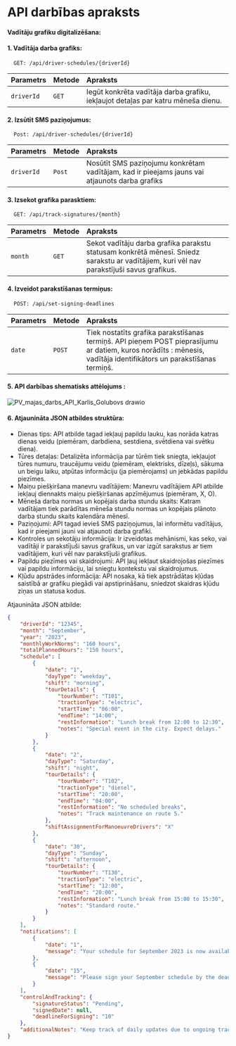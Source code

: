 
# API darbības apraksts
 
#### Vadītāju grafiku digitalizēšana:

#### 1. Vadītāja darba grafiks:
```
  GET: /api/driver-schedules/{driverId}
```

| Parametrs | Metode     | Apraksts                |
| :-------- | :------- | :------------------------- |
| `driverId` | `GET` | Iegūt konkrēta vadītāja darba grafiku, iekļaujot detaļas par katru mēneša dienu. |

#### 2. Izsūtīt SMS paziņojumus:

```
  Post: /api/driver-schedules/{driverId}
```

| Parametrs | Metode    | Apraksts                       |
| :-------- | :------- | :-------------------------------- |
| `driverId`      | `Post` | Nosūtīt SMS paziņojumu konkrētam vadītājam, kad ir pieejams jauns vai atjaunots darba grafiks |

#### 3. Izsekot grafika parasktiem:

```
  GET: /api/track-signatures/{month}
```

| Parametrs | Metode     | Apraksts                |
| :-------- | :------- | :------------------------- |
| `month` | `GET` |Sekot vadītāju darba grafika parakstu statusam konkrētā mēnesī. Sniedz sarakstu ar vadītājiem, kuri vēl nav parakstījuši savus grafikus. |

#### 4. Izveidot parakstīšanas termiņus:

```
  POST: /api/set-signing-deadlines
```

| Parametrs | Metode     | Apraksts                |
| :-------- | :------- | :------------------------- |
| `date` | `POST` | Tiek nostatīts grafika parakstīšanas termiņš. API pieņem POST pieprasījumu ar datiem, kuros norādīts : mēnesis, vadītāja identifikātors un parakstīšanas termiņš.

#### 5. API darbības shematisks attēlojums : 
![PV_majas_darbs_API_Karlis_Golubovs drawio](https://github.com/KarlisGolubovs/API_MD_PV/assets/123333686/158925ef-c624-4e6e-ae87-e5fbdfcab97d)

#### 6. Atjaunināta JSON atbildes struktūra:

   - Dienas tips: API atbilde tagad iekļauj papildu lauku, kas norāda katras dienas veidu (piemēram, darbdiena, sestdiena, svētdiena vai svētku diena).
   - Tūres detaļas: Detalizēta informācija par tūrēm tiek sniegta, iekļaujot tūres numuru, traucējumu veidu (piemēram, elektrisks, dīzeļs), sākuma un beigu laiku, atpūtas informāciju (ja piemērojams) un jebkādas papildu piezīmes.
   - Maiņu piešķiršana manevru vadītājiem: Manevru vadītājiem API atbilde iekļauj diennakts maiņu piešķiršanas apzīmējumus (piemēram, X, O).
   - Mēneša darba normas un kopējais darba stundu skaits: Katram vadītājam tiek parādītas mēneša stundu normas un kopējais plānoto darba stundu skaits kalendāra mēnesī.
   - Paziņojumi: API tagad ievieš SMS paziņojumus, lai informētu vadītājus, kad ir pieejami jauni vai atjaunoti darba grafiki.
   - Kontroles un sekotāju informācija: Ir izveidotas mehānismi, kas seko, vai vadītāji ir parakstījuši savus grafikus, un var izgūt sarakstus ar tiem vadītājiem, kuri vēl nav parakstījuši grafikus.
   - Papildu piezīmes vai skaidrojumi: API ļauj iekļaut skaidrojošas piezīmes vai papildu informāciju, lai sniegtu kontekstu vai skaidrojumus.
   - Kļūdu apstrādes informācija: API nosaka, kā tiek apstrādātas kļūdas saistībā ar grafiku piegādi vai apstiprināšanu, sniedzot skaidras kļūdu ziņas un statusa kodus.

Atjaunināta JSON atbilde: 

```JSON
{
    "driverId": "12345",
    "month": "September",
    "year": "2023",
    "monthlyWorkNorms": "160 hours",
    "totalPlannedHours": "150 hours",
    "schedule": [
        {
            "date": "1",
            "dayType": "weekday",
            "shift": "morning",
            "tourDetails": {
                "tourNumber": "T101",
                "tractionType": "electric",
                "startTime": "06:00",
                "endTime": "14:00",
                "restInformation": "Lunch break from 12:00 to 12:30",
                "notes": "Special event in the city. Expect delays."
            }
        },
        {
            "date": "2",
            "dayType": "Saturday",
            "shift": "night",
            "tourDetails": {
                "tourNumber": "T102",
                "tractionType": "diesel",
                "startTime": "20:00",
                "endTime": "04:00",
                "restInformation": "No scheduled breaks",
                "notes": "Track maintenance on route 5."
            },
            "shiftAssignmentForManoeuvreDrivers": "X"
        },
        {
            "date": "30",
            "dayType": "Sunday",
            "shift": "afternoon",
            "tourDetails": {
                "tourNumber": "T130",
                "tractionType": "electric",
                "startTime": "12:00",
                "endTime": "20:00",
                "restInformation": "Lunch break from 15:00 to 15:30",
                "notes": "Standard route."
            }
        }
    ],
    "notifications": [
        {
            "date": "1",
            "message": "Your schedule for September 2023 is now available."
        },
        {
            "date": "15",
            "message": "Please sign your September schedule by the deadline."
        }
    ],
    "controlAndTracking": {
        "signatureStatus": "Pending",
        "signedDate": null,
        "deadlineForSigning": "10"
    },
    "additionalNotes": "Keep track of daily updates due to ongoing track work."
}

